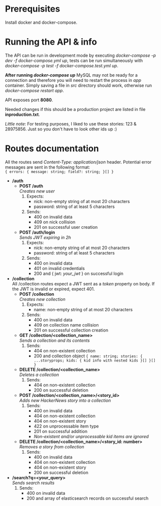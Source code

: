 # Prerequisites

Install docker and docker-compose.

# Running the API & info

The API can be run in development mode by executing *docker-compose -p dev -f docker-compose.yml up*, tests can be run simultaneously with *docker-compose -p test -f docker-compose.test.yml up*.

**After running *docker-compose up*** MySQL may not be ready for a connection and therefore you will need to restart the process in *app* container. Simply saving a file in *src* directory should work, otherwise run *docker-compose restart app*.

API exposes port **8080**.

Needed changes if this should be a production project are listed in file **inproduction.txt**.

*Little note*: For testing purposes, I liked to use these stories: 123 & 28975856. Just so you don't have to look other ids up :)

# Routes documentation

All the routes send *Content-Type: application/json* header. Potential error messages are sent in the following format:  
`{ errors: { message: string; field?: string; }[] }`

- **/auth**
    - **POST /auth**  
        *Creates new user*
        1. Expects:
            - nick: non-empty string of at most 20 characters
            - password: string of at least 5 characters
        2. Sends:
            - 400 on invalid data
            - 409 on nick collision
            - 201 on successful user creation
    - **POST /auth/login**  
        *Sends JWT expiring in 2h*
        1. Expects:
            - nick: non-empty string of at most 20 characters
            - password: string of at least 5 characters
        2. Sends:
            - 400 on invalid data
            - 401 on invalid credentials
            - 200 and { jwt: *your_jwt* } on successful login
- **/collection**  
    All /collection routes expect a JWT sent as a *token* property on body. If the JWT is invalid or expired, expect 401.
    - **POST /collection**  
        *Creates new collection*
        1. Expects:
            - name: non-empty string of at most 20 characters
        2. Sends:
            - 400 on invalid data
            - 409 on collection name collision
            - 201 on successful collection creation
    - **GET /collection/<collection_name>**  
        *Sends a collection and its contents*
        1. Sends:
            - 404 on non-existent collection
            - 200 and collection object `{ name: string; stories: { ...storyprops; kids: { kid info with nested kids }[] }[] }`
    - **DELETE /collection/<collection_name>**  
        *Deletes a collection*
        1. Sends:
            - 404 on non-existent collection
            - 200 on successful deletion
    - **POST /collection/<collection_name>/<story_id>**  
        *Adds new HackerNews story into a collection*
        1. Sends:
            - 400 on invalid data
            - 404 on non-existent collection
            - 404 on non-existent story
            - 422 on unprocessable item type
            - 201 on successful addition
            - *Non-existent and/or unprocessable kid items are ignored*
    - **DELETE /collection/<collection_name>/<story_id: number>**  
        *Removes a story from collection*
        1. Sends:
            - 400 on invalid data
            - 404 on non-existent collection
            - 404 on non-existent story
            - 200 on successful deletion
- **/search?q=<your_query>**  
    *Sends search results*
    1. Sends:
        - 400 on invalid data
        - 200 and array of elasticsearch records on successful search
